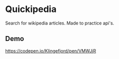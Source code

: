 # Quickipedia
Search for wikipedia articles.
Made to practice api's.

## Demo
https://codepen.io/Klingefjord/pen/VMWJjR

